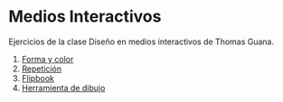 # Medios Interactivos
Ejercicios de la clase Diseño en medios interactivos de Thomas Guana.
1. [Forma y color](https://tguana.github.io/mediosInteractivos/01/) 
2. [Repetición](https://tguana.github.io/mediosInteractivos/02/) 
3. [Flipbook](https://tguana.github.io/mediosInteractivos/03/) 
4. [Herramienta de dibujo](https://tguana.github.io/mediosInteractivos/04/)
